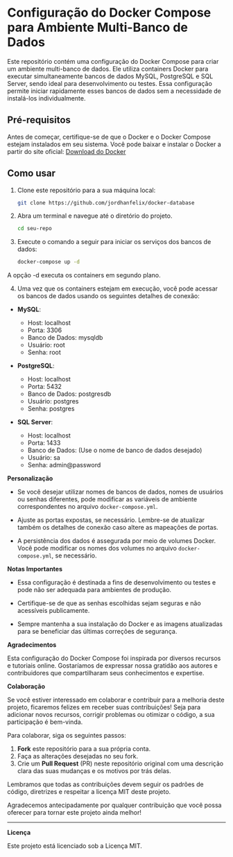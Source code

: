 # Configuração do Docker Compose para Ambiente Multi-Banco de Dados

Este repositório contém uma configuração do Docker Compose para criar um ambiente multi-banco de dados. Ele utiliza containers Docker para executar simultaneamente bancos de dados MySQL, PostgreSQL e SQL Server, sendo ideal para desenvolvimento ou testes. Essa configuração permite iniciar rapidamente esses bancos de dados sem a necessidade de instalá-los individualmente.

## Pré-requisitos
Antes de começar, certifique-se de que o Docker e o Docker Compose estejam instalados em seu sistema. Você pode baixar e instalar o Docker a partir do site oficial: [Download do Docker](https://www.docker.com/get-started)



## Como usar

1. Clone este repositório para a sua máquina local:

   ```bash
   git clone https://github.com/jordhanfelix/docker-database
   ```

2. Abra um terminal e navegue até o diretório do projeto.

   ```bash
   cd seu-repo
   ```

3. Execute o comando a seguir para iniciar os serviços dos bancos de dados:

   ```bash
   docker-compose up -d
   ```
A opção -d executa os containers em segundo plano.

4. Uma vez que os containers estejam em execução, você pode acessar os bancos de dados usando os seguintes detalhes de conexão:

- **MySQL**:
  - Host: localhost
  - Porta: 3306
  - Banco de Dados: mysqldb
  - Usuário: root
  - Senha: root

- **PostgreSQL**:
  - Host: localhost
  - Porta: 5432
  - Banco de Dados: postgresdb
  - Usuário: postgres
  - Senha: postgres

- **SQL Server**:
  - Host: localhost
  - Porta: 1433
  - Banco de Dados: (Use o nome de banco de dados desejado)
  - Usuário: sa
  - Senha: admin@password


**Personalização**

- Se você desejar utilizar nomes de bancos de dados, nomes de usuários ou senhas diferentes, pode modificar as variáveis de ambiente correspondentes no arquivo `docker-compose.yml`.

- Ajuste as portas expostas, se necessário. Lembre-se de atualizar também os detalhes de conexão caso altere as mapeações de portas.

- A persistência dos dados é assegurada por meio de volumes Docker. Você pode modificar os nomes dos volumes no arquivo `docker-compose.yml`, se necessário.

**Notas Importantes**

- Essa configuração é destinada a fins de desenvolvimento ou testes e pode não ser adequada para ambientes de produção.

- Certifique-se de que as senhas escolhidas sejam seguras e não acessíveis publicamente.

- Sempre mantenha a sua instalação do Docker e as imagens atualizadas para se beneficiar das últimas correções de segurança.

**Agradecimentos**

Esta configuração do Docker Compose foi inspirada por diversos recursos e tutoriais online. Gostaríamos de expressar nossa gratidão aos autores e contribuidores que compartilharam seus conhecimentos e expertise.

**Colaboração**

Se você estiver interessado em colaborar e contribuir para a melhoria deste projeto, ficaremos felizes em receber suas contribuições! Seja para adicionar novos recursos, corrigir problemas ou otimizar o código, a sua participação é bem-vinda.

Para colaborar, siga os seguintes passos:

1. **Fork** este repositório para a sua própria conta.
2. Faça as alterações desejadas no seu fork.
3. Crie um **Pull Request** (PR) neste repositório original com uma descrição clara das suas mudanças e os motivos por trás delas.

Lembramos que todas as contribuições devem seguir os padrões de código, diretrizes e respeitar a licença MIT deste projeto.

Agradecemos antecipadamente por qualquer contribuição que você possa oferecer para tornar este projeto ainda melhor!

---

**Licença**

Este projeto está licenciado sob a Licença MIT.
